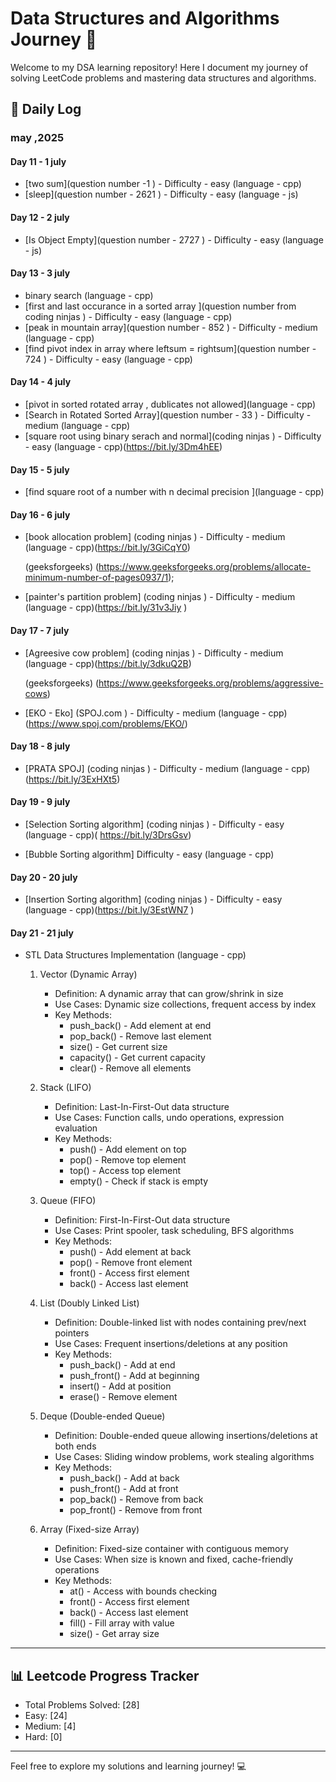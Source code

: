 # Data Structures and Algorithms Journey 🚀

Welcome to my DSA learning repository! Here I document my journey of solving LeetCode problems and mastering data structures and algorithms.

## 📝 Daily Log

### may ,2025

#### Day 11 - 1 july

- [two sum](question number -1 ) - Difficulty - easy (language - cpp)
- [sleep](question number - 2621 ) - Difficulty - easy (language - js)

#### Day 12 - 2 july
- [Is Object Empty](question number - 2727 ) - Difficulty - easy  (language - js)

#### Day 13 - 3 july
- binary search (language - cpp)
- [first and last occurance in a sorted array ](question number from coding ninjas ) - Difficulty - easy  (language - cpp)
- [peak in mountain array](question number - 852 ) - Difficulty - medium  (language - cpp)
- [find pivot index in array where leftsum = rightsum](question number - 724 ) - Difficulty - easy (language - cpp)

#### Day 14 - 4 july
- [pivot in sorted rotated array , dublicates not allowed](language - cpp)
- [Search in Rotated Sorted Array](question number - 33 ) - Difficulty - medium (language - cpp)
- [square root using binary serach and normal](coding ninjas ) - Difficulty - easy (language - cpp)(https://bit.ly/3Dm4hEE)

#### Day 15 - 5 july
- [find square root of a number with n decimal precision ](language - cpp)

#### Day 16 - 6 july
- [book allocation problem]
(coding ninjas ) - Difficulty - medium (language - cpp)(https://bit.ly/3GiCqY0)

   (geeksforgeeks)
(https://www.geeksforgeeks.org/problems/allocate-minimum-number-of-pages0937/1);

- [painter's partition problem]
(coding ninjas ) - Difficulty - medium (language - cpp)(https://bit.ly/31v3Jiy )

#### Day 17 - 7 july
- [Agreesive cow problem]
(coding ninjas ) - Difficulty - medium (language - cpp)(https://bit.ly/3dkuQ2B) 

  (geeksforgeeks)
 (https://www.geeksforgeeks.org/problems/aggressive-cows)

- [EKO - Eko]
(SPOJ.com ) - Difficulty - medium (language - cpp)(https://www.spoj.com/problems/EKO/)

#### Day 18 - 8 july
- [PRATA SPOJ]
(coding ninjas ) - Difficulty - medium (language - cpp)(https://bit.ly/3ExHXt5) 

#### Day 19 - 9 july
- [Selection Sorting algorithm]
(coding ninjas ) - Difficulty - easy (language - cpp)( https://bit.ly/3DrsGsv) 

- [Bubble Sorting algorithm] Difficulty - easy (language - cpp) 

#### Day 20 - 20 july
- [Insertion Sorting algorithm]
(coding ninjas ) - Difficulty - easy (language - cpp)(https://bit.ly/3EstWN7 ) 

#### Day 21 - 21 july
- STL Data Structures Implementation (language - cpp)
  
  1. Vector (Dynamic Array)
     - Definition: A dynamic array that can grow/shrink in size
     - Use Cases: Dynamic size collections, frequent access by index
     - Key Methods:
       - push_back() - Add element at end
       - pop_back() - Remove last element
       - size() - Get current size
       - capacity() - Get current capacity
       - clear() - Remove all elements
  
  2. Stack (LIFO)
     - Definition: Last-In-First-Out data structure
     - Use Cases: Function calls, undo operations, expression evaluation
     - Key Methods:
       - push() - Add element on top
       - pop() - Remove top element
       - top() - Access top element
       - empty() - Check if stack is empty
  
  3. Queue (FIFO)
     - Definition: First-In-First-Out data structure
     - Use Cases: Print spooler, task scheduling, BFS algorithms
     - Key Methods:
       - push() - Add element at back
       - pop() - Remove front element
       - front() - Access first element
       - back() - Access last element
  
  4. List (Doubly Linked List)
     - Definition: Double-linked list with nodes containing prev/next pointers
     - Use Cases: Frequent insertions/deletions at any position
     - Key Methods:
       - push_back() - Add at end
       - push_front() - Add at beginning
       - insert() - Add at position
       - erase() - Remove element
  
  5. Deque (Double-ended Queue)
     - Definition: Double-ended queue allowing insertions/deletions at both ends
     - Use Cases: Sliding window problems, work stealing algorithms
     - Key Methods:
       - push_back() - Add at back
       - push_front() - Add at front
       - pop_back() - Remove from back
       - pop_front() - Remove from front
  
  6. Array (Fixed-size Array)
     - Definition: Fixed-size container with contiguous memory
     - Use Cases: When size is known and fixed, cache-friendly operations
     - Key Methods:
       - at() - Access with bounds checking
       - front() - Access first element
       - back() - Access last element
       - fill() - Fill array with value
       - size() - Get array size

---
## 📊 Leetcode Progress Tracker

- Total Problems Solved: [28]
- Easy: [24]
- Medium: [4]
- Hard: [0]

---

Feel free to explore my solutions and learning journey! 💻
